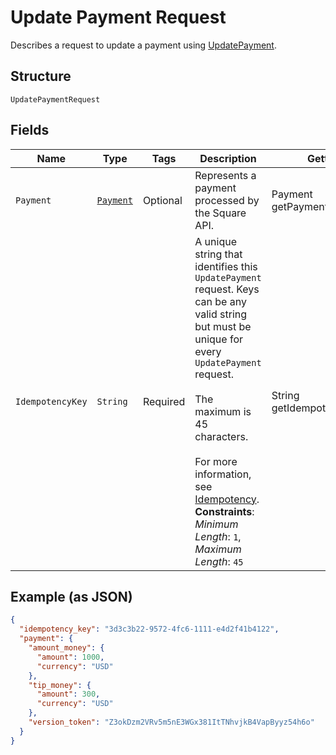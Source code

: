 
# Update Payment Request

Describes a request to update a payment using
[UpdatePayment](/doc/api/payments.md#update-payment).

## Structure

`UpdatePaymentRequest`

## Fields

| Name | Type | Tags | Description | Getter |
|  --- | --- | --- | --- | --- |
| `Payment` | [`Payment`](/doc/models/payment.md) | Optional | Represents a payment processed by the Square API. | Payment getPayment() |
| `IdempotencyKey` | `String` | Required | A unique string that identifies this `UpdatePayment` request. Keys can be any valid string<br>but must be unique for every `UpdatePayment` request.<br><br>The maximum is 45 characters.<br><br>For more information, see [Idempotency](https://developer.squareup.com/docs/basics/api101/idempotency).<br>**Constraints**: *Minimum Length*: `1`, *Maximum Length*: `45` | String getIdempotencyKey() |

## Example (as JSON)

```json
{
  "idempotency_key": "3d3c3b22-9572-4fc6-1111-e4d2f41b4122",
  "payment": {
    "amount_money": {
      "amount": 1000,
      "currency": "USD"
    },
    "tip_money": {
      "amount": 300,
      "currency": "USD"
    },
    "version_token": "Z3okDzm2VRv5m5nE3WGx381ItTNhvjkB4VapByyz54h6o"
  }
}
```

